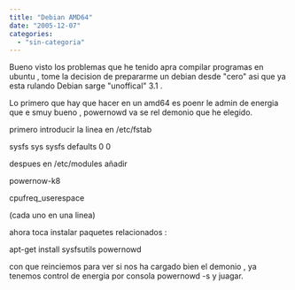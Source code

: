 ```yaml
---
title: "Debian AMD64"
date: "2005-12-07"
categories: 
  - "sin-categoria"
---
```


Bueno visto los problemas que he tenido apra compilar programas en ubuntu , tome la decision de prepararme un debian desde "cero" asi que ya esta rulando Debian sarge "unoffical" 3.1 .

Lo primero que hay que hacer en un amd64 es poenr le admin de energia que e smuy bueno , powernowd va se rel demonio que he elegido.

primero introducir la linea en /etc/fstab

sysfs sys sysfs defaults 0 0

despues en /etc/modules añadir

powernow-k8

cpufreq\_userespace

(cada uno en una linea)

ahora toca instalar paquetes relacionados :

apt-get install sysfsutils powernowd

con que reinciemos para ver si nos ha cargado bien el demonio , ya tenemos control de energia por consola powernowd -s y juagar.
